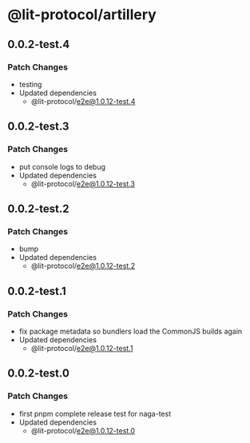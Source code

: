# @lit-protocol/artillery

## 0.0.2-test.4

### Patch Changes

- testing
- Updated dependencies
  - @lit-protocol/e2e@1.0.12-test.4

## 0.0.2-test.3

### Patch Changes

- put console logs to debug
- Updated dependencies
  - @lit-protocol/e2e@1.0.12-test.3

## 0.0.2-test.2

### Patch Changes

- bump
- Updated dependencies
  - @lit-protocol/e2e@1.0.12-test.2

## 0.0.2-test.1

### Patch Changes

- fix package metadata so bundlers load the CommonJS builds again
- Updated dependencies
  - @lit-protocol/e2e@1.0.12-test.1

## 0.0.2-test.0

### Patch Changes

- first pnpm complete release test for naga-test
- Updated dependencies
  - @lit-protocol/e2e@1.0.12-test.0
